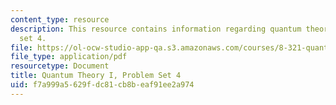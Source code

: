 ```yaml
---
content_type: resource
description: This resource contains information regarding quantum theory I, problem
  set 4.
file: https://ol-ocw-studio-app-qa.s3.amazonaws.com/courses/8-321-quantum-theory-i-fall-2017/f7a999a5629fdc81cb8beaf91ee2a974_MIT8_321F17_Pset4.pdf
file_type: application/pdf
resourcetype: Document
title: Quantum Theory I, Problem Set 4
uid: f7a999a5-629f-dc81-cb8b-eaf91ee2a974
---
```

